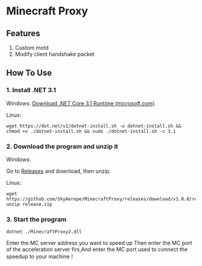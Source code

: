 # Minecraft Proxy
## Features

1. Custom motd
2. Modify client handshake packet

## How To Use

### 1. Install .NET 3.1

Windows: [Download .NET Core 3.1 Runtime (microsoft.com)](https://dotnet.microsoft.com/en-us/download/dotnet/3.1/runtime?cid=getdotnetcore)

Linux:

```shell
wget https://dot.net/v1/dotnet-install.sh -o dotnet-install.sh && chmod +x ./dotnet-install.sh && sudo ./dotnet-install.sh -c 3.1
```

### 2. Download the program and unzip it

Windows:

Go to [Releases](https://github.com/SkyAerope/MinecraftProxy/releases) and download, then unzip.

Linux:

````shell
wget https://github.com/SkyAerope/MinecraftProxy/releases/download/v1.0.0/release.zip
unzip release.zip
````

### 3. Start the program

```shell
dotnet ./MinecraftProxy2.dll
```


Enter the MC server address you want to speed up
Then enter the MC port of the acceleration server firs,And enter the MC port used to connect the speedup to your machine！

